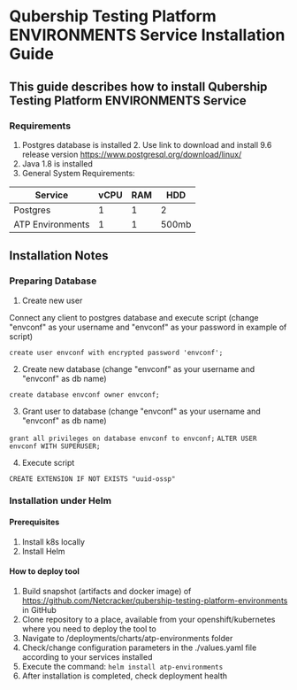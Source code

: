 # Qubership Testing Platform ENVIRONMENTS Service Installation Guide

## This guide describes how to install Qubership Testing Platform ENVIRONMENTS Service

### Requirements
1. Postgres database is installed 
   2. Use link to download and install 9.6 release version https://www.postgresql.org/download/linux/
2. Java 1.8 is installed
3. General System Requirements:

| Service          | vCPU | RAM | HDD   |
|------------------|------|-----|-------|
| Postgres         | 1    | 1   | 2     |
| ATP Environments | 1    | 1   | 500mb |

## Installation Notes
### Preparing Database

1. Create new user

Connect any client to postgres database and execute script (change "envconf"  as your username and "envconf" as your password in example of script)

`create user envconf with encrypted password 'envconf';`

2. Create new database (change "envconf" as your username and "envconf" as db name)

`create database envconf owner envconf;`

3. Grant user to database (change "envconf" as your username and "envconf" as db name)

`grant all privileges on database envconf to envconf;`
`ALTER USER envconf WITH SUPERUSER;`

4. Execute script

`CREATE EXTENSION IF NOT EXISTS "uuid-ossp"`

### Installation under Helm

#### Prerequisites

1. Install k8s locally
2. Install Helm

#### How to deploy tool

1. Build snapshot (artifacts and docker image) of https://github.com/Netcracker/qubership-testing-platform-environments in GitHub
2. Clone repository to a place, available from your openshift/kubernetes where you need to deploy the tool to
3. Navigate to <repository-root>/deployments/charts/atp-environments folder
4. Check/change configuration parameters in the ./values.yaml file according to your services installed
5. Execute the command: `helm install atp-environments`
6. After installation is completed, check deployment health
